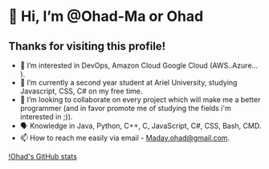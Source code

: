 # 👋 Hi, I’m @Ohad-Ma or Ohad
## Thanks for visiting this profile!
- 👀 I’m interested in DevOps, Amazon Cloud Google Cloud (AWS..Azure... ).
- 🌱 I’m currently a second year student at Ariel University, studying Javascript, CSS, C# on my free time.
- 💞️ I’m looking to collaborate on every project which will make me a better programmer (and in favor promote me of studying the fields i'm interested in ;)).
- 🗣️ Knowledge in Java, Python, C++, C, JavaScript, C#, CSS, Bash, CMD. 
- 📫 How to reach me easily via email - Maday.ohad@gmail.com.

[!Ohad's GitHub stats](https://github-readme-stats.vercel.app/api?username=ohad-ma&show_icons=true&theme=dracula)


<!---
Ohad-Ma/Ohad-Ma is a ✨ special ✨ repository because its `README.md` (this file) appears on your GitHub profile.
You can click the Preview link to take a look at your changes.
--->
